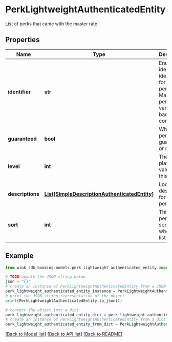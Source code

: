 # PerkLightweightAuthenticatedEntity

List of perks that came with the master rate

## Properties

Name | Type | Description | Notes
------------ | ------------- | ------------- | -------------
**identifier** | **str** | Enum identifier identifier for this perk. Makes the persistent version backwards compatible. | 
**guaranteed** | **bool** | Whether perk is guaranteed or not. | [optional] 
**level** | **int** | The platform value of this perk. | [optional] 
**descriptions** | [**List[SimpleDescriptionAuthenticatedEntity]**](SimpleDescriptionAuthenticatedEntity.md) | Localized description for this perk | 
**sort** | **int** | This is how perks get sorted when in a list | [optional] 

## Example

```python
from wink_sdk_booking.models.perk_lightweight_authenticated_entity import PerkLightweightAuthenticatedEntity

# TODO update the JSON string below
json = "{}"
# create an instance of PerkLightweightAuthenticatedEntity from a JSON string
perk_lightweight_authenticated_entity_instance = PerkLightweightAuthenticatedEntity.from_json(json)
# print the JSON string representation of the object
print(PerkLightweightAuthenticatedEntity.to_json())

# convert the object into a dict
perk_lightweight_authenticated_entity_dict = perk_lightweight_authenticated_entity_instance.to_dict()
# create an instance of PerkLightweightAuthenticatedEntity from a dict
perk_lightweight_authenticated_entity_from_dict = PerkLightweightAuthenticatedEntity.from_dict(perk_lightweight_authenticated_entity_dict)
```
[[Back to Model list]](../README.md#documentation-for-models) [[Back to API list]](../README.md#documentation-for-api-endpoints) [[Back to README]](../README.md)



